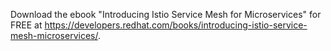 Download the ebook "Introducing Istio Service Mesh for Microservices" for FREE  at <https://developers.redhat.com/books/introducing-istio-service-mesh-microservices/>.
